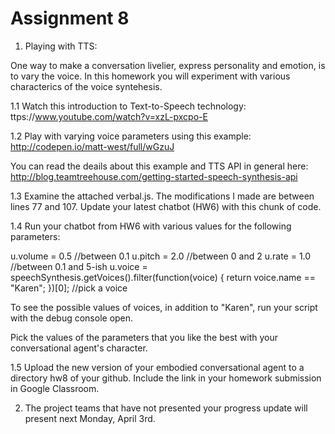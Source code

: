 # Assignment 8


1. Playing with TTS:

One way to make a conversation livelier, express personality and emotion, is to vary the voice. In this homework you will experiment with various characterics of the voice syntehesis.

1.1 Watch this introduction to Text-to-Speech technology:
ttps://www.youtube.com/watch?v=xzL-pxcpo-E

1.2 Play with varying voice parameters using this example:
http://codepen.io/matt-west/full/wGzuJ

You can read the deails about this example and TTS API in general here: 
http://blog.teamtreehouse.com/getting-started-speech-synthesis-api

1.3 Examine the attached verbal.js. The modifications I made are between lines 77 and 107. Update your latest chatbot (HW6) with this chunk of code.

1.4 Run your chatbot from HW6 with various values for the following parameters:

  u.volume = 0.5 //between 0.1
  u.pitch = 2.0 //between 0 and 2
  u.rate = 1.0 //between 0.1 and 5-ish
  u.voice = speechSynthesis.getVoices().filter(function(voice) { return voice.name == "Karen"; })[0]; //pick a voice

  To see the possible values of voices, in addition to "Karen", run your script with the debug console open.

  Pick the values of the parameters that you like the best with your conversational agent's character.

1.5 Upload the new version of your embodied conversational agent to a directory hw8 of your github. Include the link in your homework submission in Google Classroom.

2. The project teams that have not presented your progress update will present next Monday, April 3rd.
